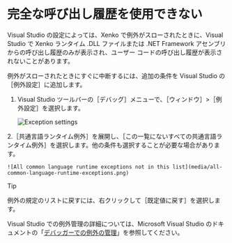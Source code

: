# 完全な呼び出し履歴を使用できない

Visual Studio の設定によっては、Xenko で例外がスローされたときに、Visual Studio で Xenko ランタイム .DLL ファイルまたは .NET Framework アセンブリからの呼び出し履歴のみが表示され、ユーザー コードの呼び出し履歴が表示されないことがあります。

例外がスローされたときにすぐに中断するには、追加の条件を Visual Studio の［例外設定］に追加します。

1. Visual Studio ツールバーの［デバッグ］メニューで、［ウィンドウ］>［例外設定］を選択します。

    ![Exception settings](media/exception-settings.png)

2.［共通言語ランタイム例外］を展開し、［この一覧にないすべての共通言語ランタイム例外］を選択します。他の条件も選択することが必要な場合があります。

    ![All common language runtime exceptions not in this list](media/all-common-language-runtime-exceptions.png)

>[!TIP]
>例外の規定のリストに戻すには、右クリックして［既定値に戻す］を選択します。

Visual Studio での例外管理の詳細については、Microsoft Visual Studio のドキュメントの「[デバッガーでの例外の管理](https://msdn.microsoft.com/ja-jp/library/x85tt0dd.aspx)」を参照してください。
